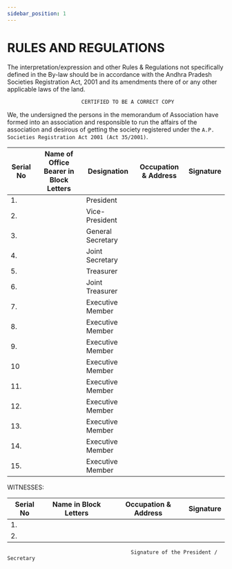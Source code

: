 ```yaml
---
sidebar_position: 1
---
```


# RULES AND REGULATIONS

The interpretation/expression and other Rules & Regulations not specifically defined in the By-law should be in accordance with the Andhra Pradesh Societies Registration Act, 2001 and its amendments there of or any other applicable laws of the land.

                            CERTIFIED TO BE A CORRECT COPY
We, the undersigned the persons in the memorandum of Association have formed into an association and responsible to run the affairs of the association and desirous of getting the society registered under the ```A.P. Societies Registration Act 2001 (Act 35/2001)```.

|Serial No|	Name of	Office Bearer in Block Letters | Designation | Occupation & Address	| Signature |
|---------|:--------------------------------------:|-------------|----------------------|-----------|
|1.		  |         		                       |President             |                      |            |
|2.		  |              						   |Vice-President		 	 |						|            |
|3.		  |		                                   |General Secretary||
|4.		  |										   |Joint Secretary||
|5.		  |										   |Treasurer||
|6.		  |	                                       |Joint Treasurer||	
|7.		  |		                                   |Executive Member||
|8.		  |		                                   |Executive Member||
|9.		  |		                                   |Executive Member||
|10		  |		                                   |Executive Member||
|11.	  |		                                   |Executive Member||
|12.	  |		                                   |Executive Member||
|13.	  |		                                   |Executive Member||
|14.	  |		                                   |Executive Member||
|15.	  |		                                   |Executive Member||

WITNESSES:

|Serial No|	Name in Block Letters |  Occupation & Address	| Signature |
|---------|:--------------------------------------:|-------------|-----------|
|1.		  |		                       |                      |            |
|2.		  |						   |		 	 |						|

											Signature of the President / Secretary